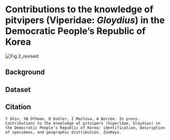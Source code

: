 # Contributions to the knowledge of pitvipers (Viperidae: _Gloydius_) in the Democratic People’s Republic of Korea
![Fig 2_revised](https://github.com/user-attachments/assets/06a4adb5-5760-44b9-a65b-8040f0ca2f4b)





## Background

## Dataset

## Citation
```
Y Shin, SN Othman, D Kohler, I Maslova, A Borzée. In press. Contributions to the knowledge of pitvipers (Viperidae, Gloydius) in the Democratic People’s Republic of Korea: identification, description of specimens, and geographic distribution. ZooKeys.
```
